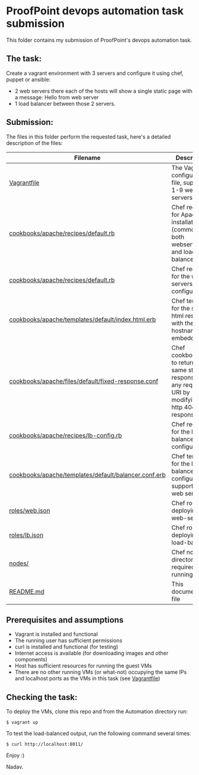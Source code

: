 # ProofPoint devops automation task submission

This folder contains my submission of ProofPoint's devops automation task.

## The task:
Create a vagrant environment with 3 servers and configure it using chef, puppet or ansible:
 - 2 web servers there each of the hosts will show a single static page with a message: 
Hello from web server <server name> 
 - 	1 load balancer between those 2 servers.

## Submission:
The files in this folder perform the requested task, here's a detailed description of the files:

| Filename | Description |
| ------ | ------ |
| [Vagrantfile](Vagrantfile) | The Vagrant configuration file, supports 1-9 web servers |
| [cookbooks/apache/recipes/default.rb](cookbooks/apache/recipes/default.rb) | Chef recipe for Apache installation (common for both webservers and load-balancer) |
| [cookbooks/apache/recipes/default.rb](cookbooks/apache/recipes/default.rb) | Chef recipe for the web-servers configuration |
| [cookbooks/apache/templates/default/index.html.erb](cookbooks/apache/templates/default/index.html.erb) | Chef template for the static html response with the hostname embedded |
| [cookbooks/apache/files/default/fixed-response.conf](cookbooks/apache/files/default/fixed-response.conf) | Chef cookbook_file to return the same static response for any requested URI by modifying the http 404 response  |
| [cookbooks/apache/recipes/lb-config.rb](cookbooks/apache/recipes/lb-config.rb) | Chef recipe for the load-balancer configuration |
| [cookbooks/apache/templates/default/balancer.conf.erb](cookbooks/apache/templates/default/balancer.conf.erb) | Chef template for the load-balancer configuration, supports 1-9 web servers |
| [roles/web.json](roles/web.json) | Chef role for deploying the web-servers |
| [roles/lb.json](roles/lb.json) | Chef role for deploying the load-balancer |
| [nodes/](nodes/) | Chef nodes directory, required for running Chef |
| [README.md](README.md) | This documentation file |


## Prerequisites and assumptions
  - Vagrant is installed and functional
  - The running user has sufficient permissions 
  - curl is installed and functional (for testing)
  - Internet access is available (for downloading images and other components)
  - Host has sufficient resources for running the guest VMs
  - There are no other running VMs (or what-not) occupying the same IPs and localhost ports as the VMs in this task (see [Vagrantfile](Vagrantfile))
  
## Checking the task:
To deploy the VMs, clone this repo and from the Automation directory run:

`$ vagrant up`

To test the load-balanced output, run the following command several times:

`$ curl http://localhost:8011/`



Enjoy :)

  Nadav.
